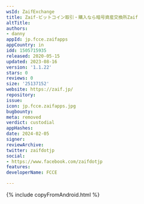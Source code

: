 ```yaml
---
wsId: ZaifExchange
title: Zaif‐ビットコイン取引・購入なら暗号資産交換所Zaif
altTitle: 
authors:
- danny
appId: jp.fcce.zaifapps
appCountry: in
idd: 1505715935
released: 2020-05-15
updated: 2023-08-16
version: '1.1.22'
stars: 0
reviews: 0
size: '25137152'
website: https://zaif.jp/
repository: 
issue: 
icon: jp.fcce.zaifapps.jpg
bugbounty: 
meta: removed
verdict: custodial
appHashes: 
date: 2024-02-05
signer: 
reviewArchive: 
twitter: zaifdotjp
social:
- https://www.facebook.com/zaifdotjp
features: 
developerName: FCCE

---
```


{% include copyFromAndroid.html %}
